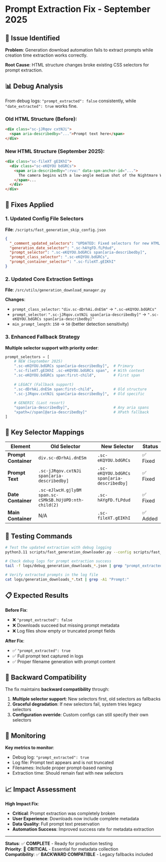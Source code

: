 # Prompt Extraction Fix - September 2025

## 🐛 Issue Identified

**Problem**: Generation download automation fails to extract prompts while creation time extraction works correctly.

**Root Cause**: HTML structure changes broke existing CSS selectors for prompt extraction.

## 📊 Debug Analysis

From debug logs: `"prompt_extracted": false` consistently, while `"date_extracted": true` works fine.

### Old HTML Structure (Before):
```html
<div class="sc-jJRqov cxtNJi">
  <span aria-describedby="...">Prompt text here</span>
</div>
```

### New HTML Structure (September 2025):
```html
<div class="sc-fileXT gEIKhI">
  <div class="sc-eKQYOU bdGRCs">
    <span aria-describedby=":rvu:" data-spm-anchor-id="...">
      The camera begins with a low-angle medium shot of the Nightmare Wraith Rider...
    </span>...
  </div>
</div>
```

## 🔧 Fixes Applied

### 1. Updated Config File Selectors
**File**: `/scripts/fast_generation_skip_config.json`

```json
{
  "_comment_updated_selectors": "UPDATED: Fixed selectors for new HTML structure September 2025",
  "generation_date_selector": ".sc-hAYgFD.fLPdud",
  "prompt_selector": ".sc-eKQYOU.bdGRCs span[aria-describedby]",
  "prompt_class_selector": ".sc-eKQYOU.bdGRCs",
  "prompt_container_selector": ".sc-fileXT.gEIKhI"
}
```

### 2. Updated Core Extraction Settings
**File**: `/src/utils/generation_download_manager.py`

**Changes**:
- `prompt_class_selector`: `"div.sc-dDrhAi.dnESm"` → `".sc-eKQYOU.bdGRCs"`
- `prompt_selector`: `".sc-jJRqov.cxtNJi span[aria-describedby]"` → `".sc-eKQYOU.bdGRCs span[aria-describedby]"`
- `min_prompt_length`: `150` → `50` (better detection sensitivity)

### 3. Enhanced Fallback Strategy
**Multiple selector support with priority order**:

```python
prompt_selectors = [
    # NEW (September 2025)
    ".sc-eKQYOU.bdGRCs span[aria-describedby]",  # Primary
    ".sc-fileXT.gEIKhI .sc-eKQYOU.bdGRCs span",  # With context
    ".sc-eKQYOU.bdGRCs span:first-child",        # First span
    
    # LEGACY (Fallback support)
    ".sc-dDrhAi.dnESm span:first-child",         # Old structure
    ".sc-jJRqov.cxtNJi span[aria-describedby]",  # Old specific
    
    # GENERIC (Last resort)
    "span[aria-describedby]",                    # Any aria spans
    "xpath=//span[@aria-describedby]"            # XPath fallback
]
```

## 🎯 Key Selector Mappings

| Element | Old Selector | New Selector | Status |
|---------|-------------|--------------|--------|
| **Prompt Container** | `div.sc-dDrhAi.dnESm` | `.sc-eKQYOU.bdGRCs` | ✅ Fixed |
| **Prompt Text** | `.sc-jJRqov.cxtNJi span[aria-describedby]` | `.sc-eKQYOU.bdGRCs span[aria-describedby]` | ✅ Fixed |
| **Date Container** | `.sc-eJlwcH.gjlyBM span.sc-cSMkSB.hUjUPD:nth-child(2)` | `.sc-hAYgFD.fLPdud` | ✅ Fixed |
| **Main Container** | N/A | `.sc-fileXT.gEIKhI` | ✅ Added |

## 🧪 Testing Commands

```bash
# Test the updated extraction with debug logging
python3.11 scripts/fast_generation_downloader.py --config scripts/fast_generation_skip_config.json --mode skip --max-downloads 2

# Check debug logs for prompt extraction success
tail -f logs/debug_generation_downloads_*.json | grep "prompt_extracted"

# Verify extracted prompts in the log file
cat logs/generation_downloads_*.txt | grep -A1 "Prompt:"
```

## 📋 Expected Results

**Before Fix**:
- ❌ `"prompt_extracted": false`
- ❌ Downloads succeed but missing prompt metadata
- ❌ Log files show empty or truncated prompt fields

**After Fix**:
- ✅ `"prompt_extracted": true`
- ✅ Full prompt text captured in logs
- ✅ Proper filename generation with prompt content

## 🔄 Backward Compatibility

The fix maintains **backward compatibility** through:
1. **Multiple selector support**: New selectors first, old selectors as fallbacks
2. **Graceful degradation**: If new selectors fail, system tries legacy selectors
3. **Configuration override**: Custom configs can still specify their own selectors

## 🚨 Monitoring

**Key metrics to monitor**:
- Debug log: `"prompt_extracted": true`
- Log file: Prompt text appears and is not truncated
- Filenames: Include proper prompt-based naming
- Extraction time: Should remain fast with new selectors

## 📈 Impact Assessment

**High Impact Fix**:
- **Critical**: Prompt extraction was completely broken
- **User Experience**: Downloads now include complete metadata
- **Data Quality**: Full prompt text preservation
- **Automation Success**: Improved success rate for metadata extraction

---

**Status**: ✅ **COMPLETE** - Ready for production testing  
**Priority**: 🔴 **CRITICAL** - Essential for metadata collection  
**Compatibility**: ✅ **BACKWARD COMPATIBLE** - Legacy fallbacks included